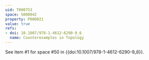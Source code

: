 ```yaml
---
uid: T000753
space: S000042
property: P000021
value: true
refs:
- doi: 10.1007/978-1-4612-6290-9_6
  name: Counterexamples in Topology
---
```


See item #1 for space #50 in {{doi:10.1007/978-1-4612-6290-9_6}}.
